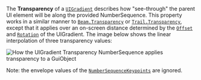The **Transparency** of a [`UIGradient`](https://create.roblox.com/docs/reference/engine/classes/UIGradient) describes how "see-through"
the parent UI element will be along the provided NumberSequence. This
property works in a similar manner to [`Beam.Transparency`](https://create.roblox.com/docs/reference/engine/classes/Beam#Transparency) or
[`Trail.Transparency`](https://create.roblox.com/docs/reference/engine/classes/Trail#Transparency), except that it applies over an on-screen
distance determined by the [`Offset`](https://create.roblox.com/docs/reference/engine/classes/UIGradient#Offset) and
[`Rotation`](https://create.roblox.com/docs/reference/engine/classes/UIGradient#Rotation) of the UIGradient. The image below
shows the linear interpolation of three transparency values:

![How the UIGradient Transparency NumberSequence applies transparency to a GuiObject](https://prod.docsiteassets.roblox.com/assets/legacy/UIGradient.Transparency.2.jpg)

Note: the envelope values of the
[`NumberSequenceKeypoints`](https://create.roblox.com/docs/reference/engine/datatypes/NumberSequenceKeypoint) are ignored.